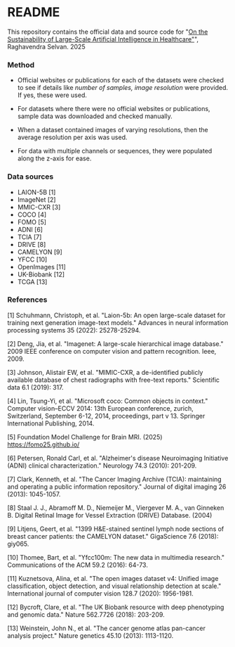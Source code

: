 # README

This repository contains the official data and source code for
"[On the Sustainability of Large-Scale Artificial Intelligence in Healthcare"](https://arxiv.org/)", Raghavendra Selvan. 2025


### Method

* Official websites or publications for each of the datasets were checked to see if details like _number of samples, image resolution_ were provided. If yes, these were used. 

* For datasets where there were no official websites or publications, sample data was downloaded and checked manually. 

* When a dataset contained images of varying resolutions, then the average resolution per axis was used.

* For data with multiple channels or sequences, they were populated along the z-axis for ease.

### Data sources

* LAION-5B [1]
* ImageNet [2]
* MMIC-CXR [3]
* COCO [4]
* FOMO [5]
* ADNI [6]
* TCIA [7]
* DRIVE [8]
* CAMELYON [9]
* YFCC [10]
* OpenImages [11]
* UK-Biobank [12]
* TCGA [13]

### References

[1] Schuhmann, Christoph, et al. "Laion-5b: An open large-scale dataset for training next generation image-text models." Advances in neural information processing systems 35 (2022): 25278-25294.

[2] Deng, Jia, et al. "Imagenet: A large-scale hierarchical image database." 2009 IEEE conference on computer vision and pattern recognition. Ieee, 2009.

[3] Johnson, Alistair EW, et al. "MIMIC-CXR, a de-identified publicly available database of chest radiographs with free-text reports." Scientific data 6.1 (2019): 317.

[4] Lin, Tsung-Yi, et al. "Microsoft coco: Common objects in context." Computer vision–ECCV 2014: 13th European conference, zurich, Switzerland, September 6-12, 2014, proceedings, part v 13. Springer International Publishing, 2014.

[5] Foundation Model Challenge for Brain MRI. (2025) https://fomo25.github.io/

[6] Petersen, Ronald Carl, et al. "Alzheimer's disease Neuroimaging Initiative (ADNI) clinical characterization." Neurology 74.3 (2010): 201-209.

[7] Clark, Kenneth, et al. "The Cancer Imaging Archive (TCIA): maintaining and operating a public information repository." Journal of digital imaging 26 (2013): 1045-1057.  

[8] Staal J. J., Abramoff M. D., Niemeijer M., Viergever M. A., van Ginneken B. Digital Retinal Image for Vessel Extraction (DRIVE) Database. (2004)

[9] Litjens, Geert, et al. "1399 H&E-stained sentinel lymph node sections of breast cancer patients: the CAMELYON dataset." GigaScience 7.6 (2018): giy065.

[10] Thomee, Bart, et al. "Yfcc100m: The new data in multimedia research." Communications of the ACM 59.2 (2016): 64-73. 

[11] Kuznetsova, Alina, et al. "The open images dataset v4: Unified image classification, object detection, and visual relationship detection at scale." International journal of computer vision 128.7 (2020): 1956-1981.

[12] Bycroft, Clare, et al. "The UK Biobank resource with deep phenotyping and genomic data." Nature 562.7726 (2018): 203-209.

[13] Weinstein, John N., et al. "The cancer genome atlas pan-cancer analysis project." Nature genetics 45.10 (2013): 1113-1120.  
